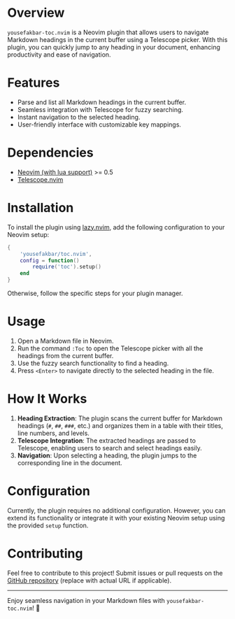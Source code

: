 # Overview

`yousefakbar-toc.nvim` is a Neovim plugin that allows users to navigate Markdown headings in the current buffer using a Telescope picker. With this plugin, you can quickly jump to any heading in your document, enhancing productivity and ease of navigation.

# Features

- Parse and list all Markdown headings in the current buffer.
- Seamless integration with Telescope for fuzzy searching.
- Instant navigation to the selected heading.
- User-friendly interface with customizable key mappings.

# Dependencies

- [Neovim (with lua support)](https://neovim.io/) >= 0.5
- [Telescope.nvim](https://github.com/nvim-telescope/telescope.nvim)

# Installation

To install the plugin using [lazy.nvim](https://github.com/folke/lazy.nvim), add the following configuration to your Neovim setup:

```lua
{
    'yousefakbar/toc.nvim',
    config = function()
        require('toc').setup()
    end
}
```

Otherwise, follow the specific steps for your plugin manager.

# Usage

1. Open a Markdown file in Neovim.
2. Run the command `:Toc` to open the Telescope picker with all the headings from the current buffer.
3. Use the fuzzy search functionality to find a heading.
4. Press `<Enter>` to navigate directly to the selected heading in the file.

# How It Works

1. **Heading Extraction**: The plugin scans the current buffer for Markdown headings (`#`, `##`, `###`, etc.) and organizes them in a table with their titles, line numbers, and levels.
2. **Telescope Integration**: The extracted headings are passed to Telescope, enabling users to search and select headings easily.
3. **Navigation**: Upon selecting a heading, the plugin jumps to the corresponding line in the document.

# Configuration

Currently, the plugin requires no additional configuration. However, you can extend its functionality or integrate it with your existing Neovim setup using the provided `setup` function.

# Contributing

Feel free to contribute to this project! Submit issues or pull requests on the [GitHub repository](https://github.com/yousefakbar/toc.nvim) (replace with actual URL if applicable).

---

Enjoy seamless navigation in your Markdown files with `yousefakbar-toc.nvim`! 🎉
